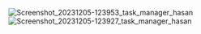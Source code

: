 ![Screenshot_20231205-123953_task_manager_hasan](https://github.com/shakilkhansk/task_manager_hasan/assets/20550689/6abcc4c1-0c45-4fcd-b9d0-7e5370da17ab)
![Screenshot_20231205-123927_task_manager_hasan](https://github.com/shakilkhansk/task_manager_hasan/assets/20550689/bbd10e9c-c710-4ce2-a421-01081cf1e17d)
